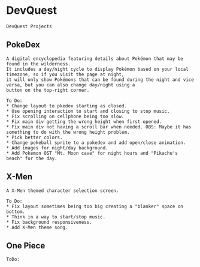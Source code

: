 # DevQuest
    DevQuest Projects

## PokeDex
    A digital encyclopedia featuring details about Pokémon that may be found in the wilderness.
    It includes a day/night cycle to display Pokémon based on your local timezone, so if you visit the page at night,
    it will only show Pokémons that can be found during the night and vice versa, but you can also change day/night using a
    button on the top-right corner.
    
    To Do: 
    * Change layout to pkedex starting as closed.
    * Use opening interaction to start and closing to stop music.
    * Fix scrolling on cellphone being too slow.
    * Fix main div getting the wrong height when first opened.
    * Fix main div not having a scroll bar when needed. OBS: Maybe it has something to do with the wrong height problem.
    * Pick better colors.
    * Change pokeball sprite to a pokedex and add open/close animation.
    * Add images for night/day background.
    * Add Pokemon OST "Mt. Moon cave" for night hours and "Pikachu's beach" for the day.

## X-Men
    A X-Men themed character selection screen.

    To Do:
    * Fix layout sometimes being too big creating a "blanker" space on bottom.
    * Think in a way to start/stop music.
    * Fix background responsiveness.
    * Add X-Men theme song.

## One Piece

    ToDo: